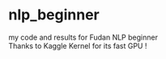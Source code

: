 # nlp_beginner
my code and results for Fudan NLP beginner<br>
Thanks to Kaggle Kernel for its fast GPU !
